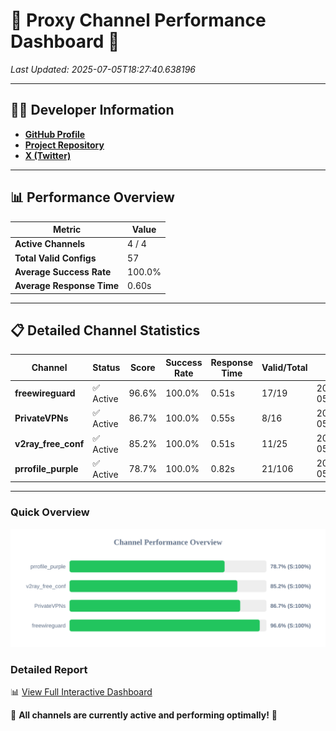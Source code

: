 # 🌟 Proxy Channel Performance Dashboard 🌟

_Last Updated: 2025-07-05T18:27:40.638196_

---

## 👩‍💻 Developer Information

- **[GitHub Profile](https://github.com/4n0nymou3)**  
- **[Project Repository](https://github.com/4n0nymou3/multi-proxy-config-fetcher)**  
- **[X (Twitter)](https://x.com/4n0nymou3)**  

---

## 📊 Performance Overview

| Metric                | Value       |
|-----------------------|-------------|
| **Active Channels**   | 4 / 4       |
| **Total Valid Configs** | 57          |
| **Average Success Rate** | 100.0%      |
| **Average Response Time** | 0.60s       |

---

## 📋 Detailed Channel Statistics

| Channel          | Status     | Score  | Success Rate | Response Time | Valid/Total | Last Success               |
|------------------|------------|--------|--------------|---------------|-------------|----------------------------|
| **freewireguard**  | ✅ Active  | 96.6%  | 100.0% | 0.51s         | 17/19       | 2025-07-05T18:27:40.636590 |
| **PrivateVPNs**  | ✅ Active  | 86.7%  | 100.0% | 0.55s         | 8/16       | 2025-07-05T18:27:40.097366 |
| **v2ray_free_conf**  | ✅ Active  | 85.2%  | 100.0% | 0.51s         | 11/25       | 2025-07-05T18:27:39.511851 |
| **prrofile_purple**  | ✅ Active  | 78.7%  | 100.0% | 0.82s         | 21/106       | 2025-07-05T18:27:38.959309 |

---

### Quick Overview
<div align="center">
  <a href="https://raw.githubusercontent.com/nullluser/NullRepo/refs/heads/main/assets/channel_stats_chart.svg">
    <img src="https://raw.githubusercontent.com/nullluser/NullRepo/refs/heads/main/assets/channel_stats_chart.svg" alt="Source Performance Statistics" width="800">
  </a>
</div>

### Detailed Report
📊 [View Full Interactive Dashboard](https://htmlpreview.github.io/?https://github.com/nullluser/NullRepo/blob/main/assets/performance_report.html)

🎉 **All channels are currently active and performing optimally!** 🎉
